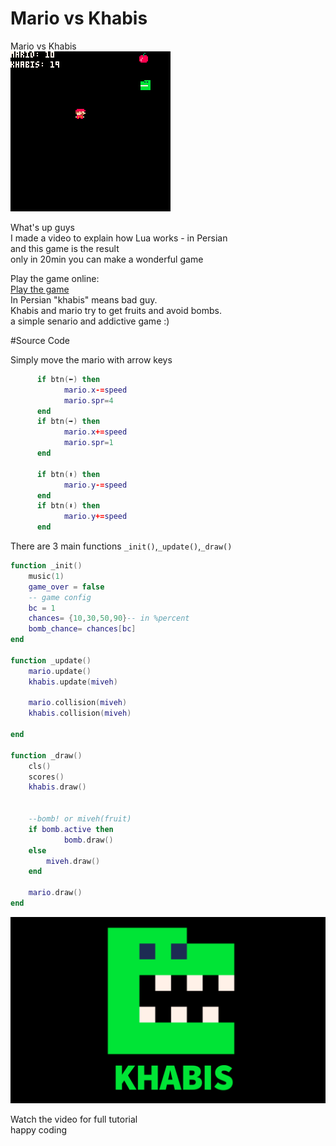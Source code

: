 # Mario vs Khabis
Mario vs Khabis   
![preview](preview.gif)   

What's up guys   
I made a video to explain how Lua works - in Persian  
and this game is the result  
only in 20min you can make a wonderful game  

Play the game online:   
[Play the game](https://www.lexaloffle.com/bbs/?pid=119095#p)   
In Persian "khabis" means bad guy.   
Khabis and mario try to get fruits and avoid bombs.    
a simple senario and addictive game :)    

#Source Code

Simply move the mario with arrow keys

```lua
      if btn(⬅️) then
            mario.x-=speed
            mario.spr=4				
      end
      if btn(➡️) then
            mario.x+=speed	
            mario.spr=1			
      end

      if btn(⬆️) then
            mario.y-=speed				
      end
      if btn(⬇️) then
            mario.y+=speed				
      end
```

There are 3 main functions `_init()`,`_update()`,`_draw()`

```lua
function _init()
    music(1)
    game_over = false
    -- game config
    bc = 1
    chances= {10,30,50,90}-- in %percent
    bomb_chance= chances[bc]
end

function _update()
    mario.update()
    khabis.update(miveh)

    mario.collision(miveh)
    khabis.collision(miveh)

end

function _draw()
    cls()
    scores()
    khabis.draw()
    
    
    --bomb! or miveh(fruit)
    if bomb.active then
            bomb.draw()
    else
        miveh.draw()				
    end
    
    mario.draw()
end
```



![khabis](KHABIS.gif)   

Watch the video for full tutorial   
happy coding
